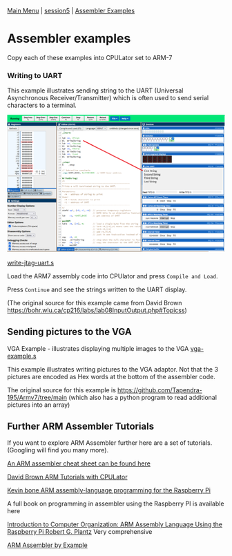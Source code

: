 [Main Menu](../../sessions/README.md) | [session5](../../session5/) | [Assembler Examples](../assemblerExamples/AssemblerExamples.md)

# Assembler examples

Copy each of these examples into CPULator set to ARM-7

### Writing to UART

This example illustrates sending string to the UART (Universal Asynchronous Receiver/Transmitter) which is often used to send serial characters to a terminal.

![alt text](../assemblerExamples/images/UartWriteStrings.png "Figure UartWriteStrings.png")

[write-jtag-uart.s](../assemblerExamples/code/write-jtag-uart.s)

Load the ARM7 assembly code into CPUlator and press `Compile and Load`.

Press `Continue` and see the strings written to the UART display.

(The original source for this example came from David Brown https://bohr.wlu.ca/cp216/labs/lab08InputOutput.php#Topicss)

## Sending pictures to the VGA

VGA Example - illustrates displaying multiple images to the VGA [vga-example.s](../assemblerExamples/code/vga-example.s)

This example illustrates writing pictures to the VGA adaptor. 
Not that the 3 pictures are encoded as Hex words at the bottom of the assembler code.

The original source for this example is https://github.com/Tapendra-195/Armv7/tree/main
(which also has a python program to read additional pictures into an array)

## Further ARM Assembler Tutorials

If you want to explore ARM Assembler further here are a set of tutorials. 
(Googling will find you many more).

[An ARM assembler cheat sheet can be found here](https://azeria-labs.com/assembly-basics-cheatsheet/)

[David Brown ARM Tutorials with CPULator](https://bohr.wlu.ca/cp216/labs/)

[Kevin bone ARM assembly-language programming for the Raspberry Pi](https://kevinboone.me/pi-asm-toc.html)

A full book on programming in assembler using the Raspberry PI is available here

[Introduction to Computer Organization: ARM Assembly Language Using the Raspberry Pi Robert G. Plantz](
https://bob.cs.sonoma.edu/IntroCompOrg-RPi/sec-gpio-mem.html)  Very comprehensive

[ARM Assembler by Example](https://armasm.com/)

